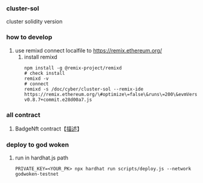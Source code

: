 ### cluster-sol

cluster solidity version

### how to develop

1. use remixd connect localfile to https://remix.ethereum.org/
    1. install remixd
        ```shell
        npm install -g @remix-project/remixd
        # check install
        remixd -v
        # connect
        remixd -s /doc/cyber/cluster-sol --remix-ide https://remix.ethereum.org/\#optimize\=false\&runs\=200\&evmVersion\=null\&version\=soljson-v0.8.7+commit.e28d00a7.js
        ```

### all contract

1. BadgeNft contract【[描述](https://github.com/cluster3labs/cluster3-sol/blob/master/contract/contracts/BadgeNft.md)】

### deploy to god woken

1. run in hardhat.js path
   ```shell
   PRIVATE_KEY=<YOUR_PK> npx hardhat run scripts/deploy.js --network godwoken-testnet
   ```